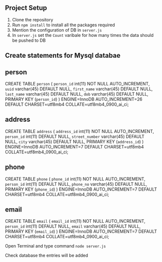## Project Setup

1) Clone the repository
2) Run `npm install` to install all the packages required
3) Mention the configuration of DB in `server.js`
4) In `server.js` set the `Count` varibale for how many times the data should be pushed to DB

## Create statements for Mysql databae
## person
   CREATE TABLE `person` (
  `person_id` int(11) NOT NULL AUTO_INCREMENT,
  `uuid` varchar(45) DEFAULT NULL,
  `first_name` varchar(45) DEFAULT NULL,
  `last_name` varchar(45) DEFAULT NULL,
  `dob` varchar(45) DEFAULT NULL,
  PRIMARY KEY (`person_id`)
) ENGINE=InnoDB AUTO_INCREMENT=26 DEFAULT CHARSET=utf8mb4 COLLATE=utf8mb4_0900_ai_ci;

## address
CREATE TABLE `address` (
  `address_id` int(11) NOT NULL AUTO_INCREMENT,
  `person_id` int(11) DEFAULT NULL,
  `street_number` varchar(45) DEFAULT NULL,
  `city` varchar(45) DEFAULT NULL,
  PRIMARY KEY (`address_id`)
) ENGINE=InnoDB AUTO_INCREMENT=7 DEFAULT CHARSET=utf8mb4 COLLATE=utf8mb4_0900_ai_ci;

## phone
CREATE TABLE `phone` (
  `phone_id` int(11) NOT NULL AUTO_INCREMENT,
  `person_id` int(11) DEFAULT NULL,
  `phone_no` varchar(45) DEFAULT NULL,
  PRIMARY KEY (`phone_id`)
) ENGINE=InnoDB AUTO_INCREMENT=7 DEFAULT CHARSET=utf8mb4 COLLATE=utf8mb4_0900_ai_ci;

## email
CREATE TABLE `email` (
  `email_id` int(11) NOT NULL AUTO_INCREMENT,
  `person_id` int(11) DEFAULT NULL,
  `email` varchar(45) DEFAULT NULL,
  PRIMARY KEY (`email_id`)
) ENGINE=InnoDB AUTO_INCREMENT=7 DEFAULT CHARSET=utf8mb4 COLLATE=utf8mb4_0900_ai_ci;



Open Terminal and type command `node server.js`

Check database the entries will be added
